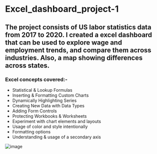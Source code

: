 # Excel_dashboard_project-1

## The project consists of US labor statistics data from 2017 to 2020. I created a excel dashboard that can be used to explore wage and employment trends, and compare them across industries. Also, a map showing differences across states. 

### Excel concepts covered:- 
* Statistical & Lookup Formulas
* Inserting & Formatting Custom Charts 
* Dynamically Highlighting Series
* Creating New Data with Data Types
* Adding Form Controls
* Protecting Workbooks & Worksheets 
* Experiment with chart elements and layouts
* Usage of color and style intentionally
* Formatting options
* Understanding & usage of a secondary axis

![image](https://user-images.githubusercontent.com/77773902/215287126-425f943b-e191-44fc-bfc0-c0671b30b9d4.png)
